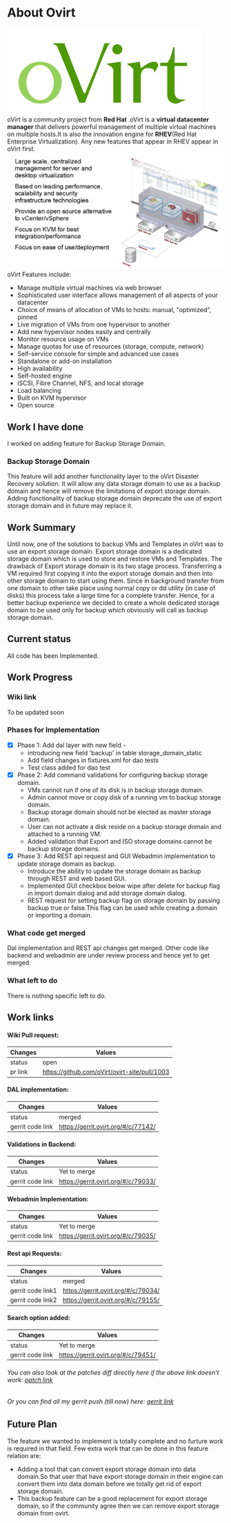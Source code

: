 # About Ovirt
![ovirt logo](ovirt2.png)
</br>
  oVirt is a community project from **Red Hat** .oVirt is a **virtual datacenter manager** that delivers powerful management of multiple virtual machines on multiple hosts.It is also the innovation engine for **RHEV**(Red Hat Enterprise Virtualization). Any new features that appear in RHEV appear in oVirt first.
![ovirt logo](ovirt1.png)
oVirt Features include:

* Manage multiple virtual machines via web browser
* Sophisticated user interface allows management of all aspects of your datacenter
* Choice of means of allocation of VMs to hosts: manual, "optimized", pinned
* Live migration of VMs from one hypervisor to another
* Add new hypervisor nodes easily and centrally
* Monitor resource usage on VMs
* Manage quotas for use of resources (storage, compute, network)
* Self-service console for simple and advanced use cases
* Standalone or add-on installation
* High availability
* Self-hosted engine
* iSCSI, Fibre Channel, NFS, and local storage
* Load balancing
* Built on KVM hypervisor
* Open source

## Work I have done
I worked on adding feature for Backup Storage Domain.

### Backup Storage Domain

This feature will add another functionality layer to the oVirt Disaster Recovery solution. It will allow any data storage domain to use as a backup domain and hence will remove the limitations of export storage domain. Adding functionality of backup storage domain deprecate the use of export storage domain and in future may replace it.

## Work Summary
Until now, one of the solutions to backup VMs and Templates in oVirt was to use an export storage domain. Export storage domain is a dedicated storage domain which is used to store and restore VMs and Templates. The drawback of Export storage domain is its two stage process. Transferring a VM required first copying it into the export storage domain and then into other storage domain to start using them. Since in background transfer from one domain to other take place using normal copy or dd utility (in case of disks) this process take a large time for a complete transfer. Hence, for a better backup experience we decided to create a whole dedicated storage domain to be used only for backup which obviously will call as backup storage domain.

## Current status
All code has been Implemented.

## Work Progress

### Wiki link
To be updated soon

### Phases for Implementation

- [x] Phase 1: Add dal layer with new field -
  * introducing new field 'backup' in table storage_domain_static
  * Add field changes in fixtures.xml for dao tests
  * Test class added for dao test
- [x] Phase 2: Add command validations for configuring backup storage domain.
  * VMs cannot run if one of its disk is in backup storage domain.
  * Admin cannot move or copy disk of a running vm to backup storage domain.
  * Backup storage domain should not be elected as master storage domain.
  * User can not activate a disk reside on a backup storage domain and attached to a running VM.
  *  Added validation that Export and ISO storage domains cannot be backup storage domains.
- [x] Phase 3: Add REST api request and GUI Webadmin implementation to update storage domain as backup.
  * Introduce the ability to update the storage domain as backup through REST and web based GUI.
  * Implemented GUI checkbox below wipe after delete for backup flag in import domain dialog and add storage domain dialog.
  * REST request for setting backup flag on storage domain by passing backup true or false.This flag can be used while creating      a domain or importing a domain.

### What code get merged
Dal implementation and REST api changes get merged. Other code like backend and webadmin are under review process and hence yet to get merged.

### What left to do
There is nothing specific left to do.

## Work links
#### Wiki Pull request:

  Changes | Values
  ---------|----------
  status | open
  pr link | https://github.com/oVirt/ovirt-site/pull/1003

#### DAL implementation:

  Changes | Values
  ---------|----------
  status | merged
  gerrit code link | https://gerrit.ovirt.org/#/c/77142/
  
#### Validations in Backend:

  Changes | Values
  ---------|----------
  status | Yet to merge
  gerrit code link | https://gerrit.ovirt.org/#/c/79033/

#### Webadmin Implementation:

  Changes | Values
  ---------|----------
  status | Yet to merge
  gerrit code link | https://gerrit.ovirt.org/#/c/79035/

#### Rest api Requests:

  Changes | Values
  ---------|----------
  status | merged
  gerrit code link1 | https://gerrit.ovirt.org/#/c/79034/
  gerrit code link2 | https://gerrit.ovirt.org/#/c/79155/
  
#### Search option added:

  Changes | Values
  ---------|----------
  status | Yet to merge
  gerrit code link | https://gerrit.ovirt.org/#/c/79451/
  
 ###### You can also look at the patches diff directly here if the above link doesn't work: [patch link](patches/)</br>
 ######  Or you can find all my gerrit push (till now) here: [gerrit link](https://gerrit.ovirt.org/#/q/owner:"shubham+dubey+%3Csdubey504%40gmail.com%3E")

## Future Plan
The feature we wanted to implement is totally complete and no furture work is required in that field.
Few extra work that can be done in this feature relation are:
* Adding a tool that can convert export storage domain into data domain.So that user that have export storage domain in their engine can convert them into data domain before we totally get rid of export storage domain.
* This backup feature can be a good replacement for export storage domain, so if the community agree then we can remove export storage domain from ovirt.
